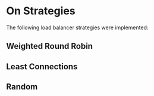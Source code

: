 # On Strategies

The following load balancer strategies were implemented:

## Weighted Round Robin



## Least Connections

## Random